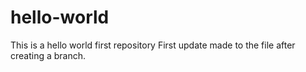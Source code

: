 # hello-world
This is a hello world first repository
First update made to the file after creating a branch.
